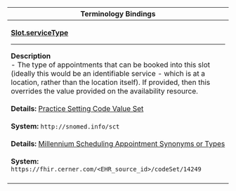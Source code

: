 |Terminology Bindings|
|---|
|<p>**[Slot.serviceType](http://hl7.org/fhir/r4/slot-definitions.html#Slot.serviceType)**<hr>**Description**<br>- The type of appointments that can be booked into this slot (ideally this would be an identifiable service - which is at a location, rather than the location itself). If provided, then this overrides the value provided on the availability resource.<br><br>**Details:** [Practice Setting Code Value Set](https://hl7.org/fhir/r4/valueset-c80-practice-codes.html)<br><br>**System:** `http://snomed.info/sct`<br><br>**Details:** [Millennium Scheduling Appointment Synonyms or Types](https://fhir.cerner.com/millennium/r4/proprietary-codes-and-systems/#code-set-14249-scheduling-appointment-type-synonyms)<br><br>**System:** `https://fhir.cerner.com/<EHR_source_id>/codeSet/14249`<br><br>|
